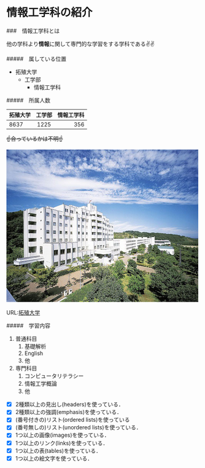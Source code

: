 # 情報工学科の紹介
<!-- Markdown記法を使って学科の紹介ページを作る -->

###　情報工学科とは

他の学科より**情報**に関して専門的な学習をする学科である:v::v:

#####　属している位置

- 拓殖大学
  - 工学部
    - 情報工学科

#####　所属人数

|拓殖大学|工学部|情報工学科|
|:---|:---:|---:|
| 8637 | 1225 | 356 |

~~:point_up:合っているかは不明:point_up:~~

![Takushoku University](hachioji.jpg "八王子国際キャンパス")

URL:[拓殖大学](http://www.takushoku-u.ac.jp "Takushoku University")

#####　学習内容

1. 普通科目
   1. 基礎解析
   1. English
   1. 他
1. 専門科目
   1. コンピュータリテラシー
   1. 情報工学概論
   1. 他


<!-- この部分より上に記述を追加して下のチェックボックスで確認する -->
- [x] 2種類以上の見出し(headers)を使っている．
- [x] 2種類以上の強調(emphasis)を使っている．
- [x] (番号付きの)リスト(ordered lists)を使っている
- [x] (番号無しの)リスト(unordered lists)を使っている．
- [x] 1つ以上の画像(images)を使っている．
- [x] 1つ以上のリンク(links)を使っている．
- [x] 1つ以上の表(tables)を使っている．
- [x] 1つ以上の絵文字を使っている．
